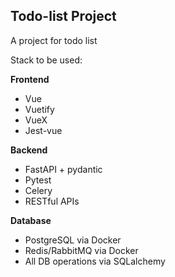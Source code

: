 ## Todo-list Project

A project for todo list

Stack to be used:

**Frontend** 

- Vue 
- Vuetify
- VueX
- Jest-vue

**Backend** 

- FastAPI + pydantic
- Pytest
- Celery
- RESTful APIs

**Database**

- PostgreSQL via Docker
- Redis/RabbitMQ via Docker
- All DB operations via SQLalchemy

